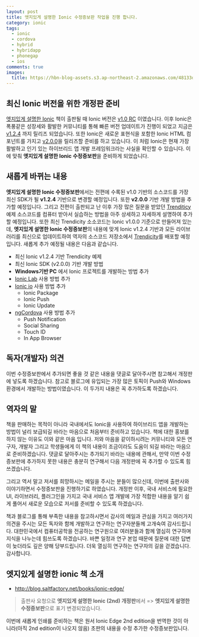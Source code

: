 ```yaml
---
layout: post
title: 엣지있게 설명한 Ionic 수정증보판 작업을 진행 합니다.
category: ionic
tags:
  - ionic
  - cordova
  - hybrid
  - hybridapp
  - phonegap
  - ios
comments: true
images:
  title: https://hbn-blog-assets.s3.ap-northeast-2.amazonaws.com/48133d68-b7e5-4434-b808-a81d59494aef
---
```


## 최신 Ionic 버전을 위한 개정판 준비

[엣지있게 설명한 Ionic](http://blog.saltfactory.net/books/ionic-edge/) 책이 출판될 때 Ionic 버전은 [v1.0 RC](http://code.ionicframework.com/#1.0.0-rc.2) 이였습니다. 이후 Ionic은 폭풍같은 성장세와 활발한 커뮤니티를 통해 빠른 버전 업데이트가 진행이 되었고 지금은 [v1.2.4](http://code.ionicframework.com/#1.2.4) 까지 릴리즈 되었습니다. 또한 Ionic은 새로운 표현식을 포함한 Ionic HTML 컴포넌트를 가지고 [v2.0.0](https://github.com/driftyco/ionic/releases/tag/v2.0.0-alpha.53)을 릴리즈할 준비를 하고 있습니다. 이 처럼 Ionic은 현재 가장 활발하고 인기 있는 하이브리드 앱 개발 프레임워크라는 사실을 확인할 수 있습니다. 이에 맞춰 **엣지있게 설명한 Ionic 수정증보판**을 준비하게 되었습니다.

<!--more-->

## 새롭게 바뀌는 내용

**엣지있게 설명한 Ionic 수정증보판**에서는 전편에 수록된 v1.0 기반의 소스코드를 가장 최신 SDK가 될 **v1.2.4** 기반으로 변경할 예정입니다. 또한 **v2.0.0** 기반 개발 방법을 추가할 예정입니다. 그리고 전편이 출판되고 난 이후 가장 많은 질문을 받았던 [Trenditicy](https://github.com/trendicity/trendicity) 예제 소스코드를 컴퓨터 받아서 실습하는 방법을 아주 상세하고 자세하게 설명하여 추가할 예정입니다. 또한 최신 Trendicity 소소코드는 Ionic v1.0.0 기준으로 만들어져 있는데, **엣지있게 설명한 Ionic 수정증보판**의 내용에 맞게 Ionic v1.2.4 기반과 모든 라이브러리를 최신으로 업데이트하여 역자의 소스코드 저장소에서  [Trendicity](https://github.com/saltfactory/trendicity)를 배포할 예정입니다. 새롭게 추가 예정될 내용은 다음과 같습니다.

- 최신 Ionic v1.2.4 기반 Trendicity 예제
- 최신 Ionic SDK (v2.0.0) 기반 개발 방법 
- **Windows기반 PC** 에서 Ionic 프로젝트를 개발하는 방법 추가
- [Ionic Lab](http://lab.ionic.io/) 사용 방법 추가
- [Ionic io](http://ionic.io/) 사용 방법 추가
	- Ionic Package
	- Ionic Push
	- Ionic Update
- [ngCordova](http://ngcordova.com/) 사용 방법 추가
	- Push Notification	
	- Social Sharing
	- Touch ID
	- In App Browser 

## 독자(개발자) 의견

이번 수정증보판에서 추가되면 좋을 것 같은 내용을 댓글로 달아주시면 참고해서 개정판에 넣도록 하겠습니다. 참고로 블로그에 유입되는 가장 많은 토픽이 Push와 Windows 환경에서 개발하는 방법이였습니다. 이 두가지 내용은 꼭 추가하도록 하겠습니다. 

## 역자의 말

책을 판매하는 목적이 아니라 국내에서도 Ionic을 사용하여 하이브리드 앱을 개발하는 방법이 널리 보급되길 바라는 마음으로 처음부터 준비하고 있습니다. 책에 대한 홍보를 하지 않는 이유도 이와 같은 마음 입니다. 저와 마음을 같이하시려는 커뮤니티와 모든 연구자, 개발자 그리고 학생들에게 이 책의 내용이 조금이라도 도움이 되길 바라는 마음으로 준비하겠습니다. 댓글로 달아주시는 추가되기 바라는 내용에 관해서, 만약 이번 수정증보판에 추가하지 못한 내용은 충분히 연구해서 다음 개정판에 꼭 추가할 수 있도록 힘쓰겠습니다. 

그리고 역서 말고 저서를 희망하시는 메일을 주시는 분들이 많으신데, 이번에 출판사와 이야기하면서 수정증보판을 진행하기로 하였습니다. 개정판 이후, 국내 서비스에 필요한 UI, 라이브러리, 플러그인을 가지고 국내 서비스 앱 개발에 가장 적합한 내용을 알기 쉽게 풀어서 새로운 모습으로 저서를 준비할 수 있도록 하겠습니다. 

책과 블로그를 통해 부족한 내용을 참고하시면서 감사의 메일과 관심을 가지고 여러가지 의견을 주시는 모든 독자와 함께 개발하고 연구하는 연구자분들께 고개숙여 감사드립니다. 대한민국에서 컴퓨터공학을 전공하는 연구원으로 여러분들과 함께 열심히 연구하며 지식을 나누는데 힘쓰도록 하겠습니다. 바쁜 일정과 연구 본업 때문에 질문에 대한 답변이 늦더라도 깊은 양해 당부드립니다. 더욱 열심히 연구하는 연구자의 길을 걷겠습니다. 감사합니다.


## 엣지있게 설명한 ionic 책 소개

- http://blog.saltfactory.net/books/ionic-edge/

> 출판사 요청으로 **엣지있게 설명한 Ionic (2nd) 개정판**에서 => **엣지있게 설명한 수정증보판**으로 표기 변경되었습니다.

이번에 새롭게 인쇄를 준비하는 책은 원서 Ionic Edge 2nd edition을 번역한 것이 아니라(아직 2nd edition이 나오지 않음) 초판의 내용을 수정 추가한 수정증보판입니다.


